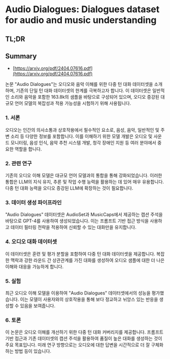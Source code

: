 # Audio Dialogues: Dialogues dataset for audio and music understanding
## TL;DR
## Summary
- [https://arxiv.org/pdf/2404.07616.pdf](https://arxiv.org/pdf/2404.07616.pdf)

논문 "Audio Dialogues"는 오디오와 음악 이해를 위한 다중 턴 대화 데이터셋을 소개하며, 기존의 단일 턴 대화 데이터셋의 한계를 극복하고자 합니다. 이 데이터셋은 일반적인 소리와 음악을 포함한 163.8k의 샘플을 바탕으로 구성되어 있으며, 오디오 증강된 대규모 언어 모델의 복잡성과 적용 가능성을 시험하기 위해 사용됩니다.

### 1. 서론
오디오는 인간의 의사소통과 상호작용에서 필수적인 요소로, 음성, 음악, 일반적인 및 주변 소리 등 다양한 정보를 포함합니다. 이를 이해하기 위한 모델 개발은 오디오 및 사운드 모니터링, 음성 인식, 음악 추천 시스템 개발, 청각 장애인 지원 등 여러 분야에서 중요한 역할을 합니다.

### 2. 관련 연구
기존의 오디오 이해 모델은 대규모 언어 모델과의 통합을 통해 강화되었습니다. 이러한 통합은 LLM의 지식 유지, 추론 및 작업 수행 능력을 활용하는 데 있어 매우 유용합니다. 다중 턴 대화 능력을 오디오 증강된 LLM에 확장하는 것이 필요합니다.

### 3. 데이터 생성 파이프라인
"Audio Dialogues" 데이터셋은 AudioSet과 MusicCaps에서 제공하는 캡션 주석을 바탕으로 GPT-4를 사용하여 생성되었습니다. 이는 프롬프트 기반 접근 방식을 사용하고 데이터 필터링 전략을 적용하여 신뢰할 수 있는 대화만을 유지합니다.

### 4. 오디오 대화 데이터셋
이 데이터셋은 훈련 및 평가 분할을 포함하여 다중 턴 대화 데이터셋을 제공합니다. 복잡한 맥락과 강한 라운드 간 상관관계를 가진 대화를 생성하여 오디오 샘플에 대한 더 나은 이해와 대응을 가능하게 합니다.

### 5. 실험
최근 오디오 이해 모델을 이용하여 "Audio Dialogues" 데이터셋에서의 성능을 평가했습니다. 이는 모델이 사용자와의 상호작용을 통해 보다 정교하고 뉘앙스 있는 반응을 생성할 수 있음을 보여줍니다.

### 6. 토론
이 논문은 오디오 이해를 개선하기 위한 다중 턴 대화 커버리지를 제공합니다. 프롬프트 기반 접근과 기존 데이터셋의 캡션 주석을 활용하여 품질이 높은 대화를 생성하는 것이 주요 목표입니다. 미래 연구 방향으로는 오디오에 대한 답변을 시간적으로 더 잘 구체화하는 방법 등이 있습니다.